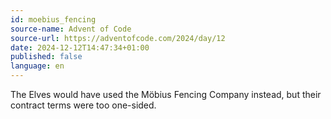 ```yaml
---
id: moebius_fencing
source-name: Advent of Code
source-url: https://adventofcode.com/2024/day/12
date: 2024-12-12T14:47:34+01:00
published: false
language: en
---
```


The Elves would have used the Möbius Fencing Company instead, but their contract terms were too one-sided.
